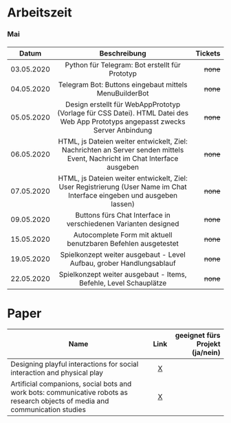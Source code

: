 # Arbeitszeit

### Mai

#### 

| Datum |  Beschreibung  |  Tickets |
| ------------ | :------: | -------: |
|    03.05.2020       | Python für Telegram: Bot erstellt für Prototyp  | ~~none~~ |
|    04.05.2020       | Telegram Bot: Buttons eingebaut mittels MenuBuilderBot  | ~~none~~ |
|    05.05.2020     | Design erstellt für WebAppPrototyp (Vorlage für CSS Datei). HTML Datei des Web App Prototyps angepasst zwecks Server Anbindung   | ~~none~~ |
|    06.05.2020     | HTML, js Dateien weiter entwickelt, Ziel: Nachrichten an Server senden mittels Event, Nachricht im Chat Interface ausgeben   | ~~none~~ |
|    07.05.2020     | HTML, js Dateien weiter entwickelt, Ziel: User Registrierung (User Name im Chat Interface eingeben und ausgeben lassen)   | ~~none~~ |
|    09.05.2020     | Buttons fürs Chat Interface in verschiedenen Varianten designed  | ~~none~~ |
|    15.05.2020     | Autocomplete Form mit aktuell benutzbaren Befehlen ausgetestet  | ~~none~~ |
|    19.05.2020     | Spielkonzept weiter ausgebaut - Level Aufbau, grober Handlungsablauf  | ~~none~~ |
|    22.05.2020     | Spielkonzept weiter ausgebaut - Items, Befehle, Level Schauplätze  | ~~none~~ |

# Paper

| Name                                                                    |                            Link                             | geeignet fürs Projekt (ja/nein) |
| ----------------------------------------------------------------------- | :---------------------------------------------------------: | ------------------------------: |
| Designing playful interactions for social interaction and physical play | <a href="https://link.springer.com/article/10.1007/s00779-009-0264-1">X</a> |                                 |
| Artificial companions, social bots and work bots: communicative robots as research objects of media and communication studies | <a href="https://journals.sagepub.com/eprint/XFYETINA4CGRZJFJ4MR5/full">X</a> |                                 |